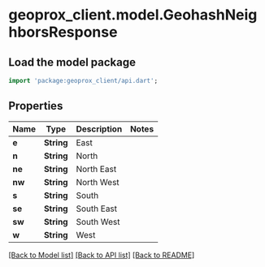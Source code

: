 # geoprox_client.model.GeohashNeighborsResponse

## Load the model package
```dart
import 'package:geoprox_client/api.dart';
```

## Properties
Name | Type | Description | Notes
------------ | ------------- | ------------- | -------------
**e** | **String** | East | 
**n** | **String** | North | 
**ne** | **String** | North East | 
**nw** | **String** | North West | 
**s** | **String** | South | 
**se** | **String** | South East | 
**sw** | **String** | South West | 
**w** | **String** | West | 

[[Back to Model list]](../README.md#documentation-for-models) [[Back to API list]](../README.md#documentation-for-api-endpoints) [[Back to README]](../README.md)



